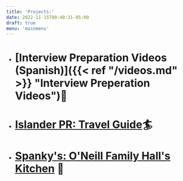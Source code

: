 ```yaml
---
title: 'Projects:'
date: 2022-11-15T00:40:31-05:00
draft: true
menu: 'mainmenu'
---
```


- # [Interview Preparation Videos (Spanish)]({{< ref "/videos.md" >}} "Interview Preperation Videos"):dart:
- # [Islander PR: Travel Guide](https://islanderpr.com):surfer:
- # [Spanky's: O'Neill Family Hall's Kitchen](http://ospankys.live) :pizza:
